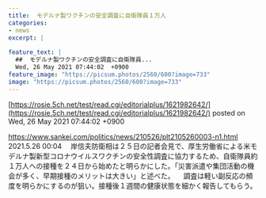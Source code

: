 ```yaml
---
title:  モデルナ製ワクチンの安全調査に自衛隊員１万人  
categories:
- news
excerpt: |
  
feature_text: |
  ##  モデルナ製ワクチンの安全調査に自衛隊員...
  Wed, 26 May 2021 07:44:02  +0900
feature_image: "https://picsum.photos/2560/600?image=733"
image: "https://picsum.photos/2560/600?image=733"
---
```


[https://rosie.5ch.net/test/read.cgi/editorialplus/1621982642/](https://rosie.5ch.net/test/read.cgi/editorialplus/1621982642/)
posted on Wed, 26 May 2021 07:44:02  +0900

<!--more-->

https://www.sankei.com/politics/news/210526/plt2105260003-n1.html 2021.5.26 00:04 　岸信夫防衛相は２５日の記者会見で、厚生労働省による米モデルナ製新型コロナウイルスワクチンの安全性調査に協力するため、自衛隊員約１万人への接種を２４日から始めたと明らかにした。「災害派遣や集団活動の機会が多く、早期接種のメリットは大きい」と述べた。 　調査は軽い副反応の頻度を明らかにするのが狙い。接種後１週間の健康状態を細かく報告してもらう。
